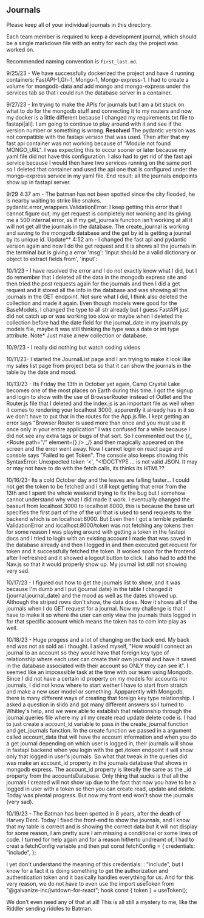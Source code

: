 ## Journals

Please keep all of your individual journals in this directory.

Each team member is required to keep a development journal, which should be a single markdown file with an entry for each day the project was worked on.

Recommended naming convention is `first_last.md`.

9/25/23 -
We have successfully dockerized the project and have 4 running containers: FastAPI-1,Gh-1, Mongo-1, Mongo-express-1. I had to create a volume for mongodb-data and add mongo and mongo-express under the services tab so that i could run the database server in a container.

9/27/23 -
Im trying to make the APIs for journals but I am a bit stuck on what to do for the mongodb stuff and connecting it to my routers and now my docker is a little different because I changed my requirements.txt file to fastapi[all]. I am going to continue to play around with it and see if the version number or something is wrong.
**Resolved** The pydantic version was not compatible with the fastapi version that was used.
Then after that my fast api container was not working because of "Module not found MONGO_URL". I was expecting this to occur sooner or later because my yaml file did not have this configuration. I also had to get rid of the fast api service because I would then have two services running on the same port so I deleted that container and used the api one that is configured under the mongo-express service in my yaml file. End result: all the journals endpoints show up in fastapi server.

9/29 4:37 am -
The batman has not been spotted since the city flooded, he is nearby waiting to strike like snakes.
pydantic.error_wrappers.ValidationError: <unprintable ValidationError object> I keep getting this error that I cannot figure out, my get request is completely not working and its giving me a 500 internal error, as if my get_journals function isn't working at all it will not get all the journals in the database. The create_journal is working and saving to the mongodb database and the get by id is getting a journal by its unique id.
Update\*\* 4:52 am - I changed the fast api and pydantic version again and now I do the get request and it is shows all the journals in the terminal but is giving a error 'msg': 'Input should be a valid dictionary or object to extract fields from', 'input':

10/1/23 -
I have resolved the error and I do not exactly know what I did, but I do remember that I deleted all the data in the mongodb express site and then tried the post requests again for the journals and then I did a get request and it stored all the info in the database and was showing all the journals in the GET endpoint. Not sure what I did, I think also deleted the collection and made it again. Even though models were good for the BaseModels, I changed the type to all str already but I guess FastAPI just did not catch up or was working too slow or maybe when I deleted the collection before had the date field for the journal_date in my journals.py models file, maybe it was still thinking the type was a date or int type attribute. Note\* Just make a new collection or database.

10/9/23 -
I really did nothing but watch coding videos

10/11/23-
I started the JournalList page and I am trying to make it look like my sales list page from project beta so that it can show the journals in the table by the date and mood.

10/13/23 -
Its Friday the 13th in October yet again, Camp Crystal Lake becomes one of the most places on Earth during this time.
I got the signup and login to show with the use of BrowserRouter instead of Outlet and the Router.js file that I deleted and the index.js is an important file as well when it comes to rendering your localhost 3000, apparently it already has <App/> in it so we don't have to put that in the routes for the App.js file. I kept getting an error says "Browser Router is used more than once and you must use it once only in your entire application" I was confused for a while because I did not see any extra <BrowserRouter> tags or bugs of that sort. So I commented out the {/_ <Route path="/" element={<App />} /> _/} and then magically appeared on the screen and the error went away. Now I cannot login on react page and console says "Failed to get Token". The console also keeps showing this SyntaxError: Unexpected token '<', "<!DOCTYPE ... is not valid JSON. It may or may not have to do with the fetch calls, its thinks its HTML??

10/16/23-
Its a cold October day and the leaves are falling faster... I could not get the token to be fetched and I still kept getting that error from the 13th and I spent the whole weekend trying to fix the bug but I somehow cannot understand why what I did made it work. I eventually changed the baseurl from localhost 3000 to localhost 8000, this is because the base url specifies the first part of the of the url that is used to send requests to the backend which is on localhost:8000. But Even then I got a terrible pydantic ValidationError and localhost:8000/token was not fetching any tokens then for some reason I was playing around with getting a token in the fastapi docs and I tried to login with an existing account I made that was saved in the database already and then I logged in and then executed get request for token and it successfully fetched the token. It worked soon for the frontend after I refreshed and it showed a logout button to click. I also had to add the Nav.js so that it would properly show up. My journal list still not showing very sad.

10/17/23 -
I figured out how to get the journals list to show, and it was because I'm dumb and I put {journal.date} in the table I changed it {journal.journal_date} and the mood as well as the dates showed up. Although the striped rows don't show, the data does. Now it shows all of the journals when I do GET request for a journal. Now my challenge is that I have to make it so where the user can only view the journals thats logged in for that specific account which means the token has to com into play as well.

10/18/23 -
Huge progess and a lot of changing on the back end. My back end was not as sold as I thought. I asked myself, "How would I connect an journal to an account so they would have that foreign key type of relationship where each user can create their own journal and have it saved in the database associated with their account so ONLY they can see it". I seemed like an imposssible task at the time with our team using Mongodb. Since I did not have a certain id property on my models for accounts nor journals, I did not know where to start wether I have to start from stratch and make a new user model or something. Appparently with Mongodb, there is many different ways of creating that foreign key type relationship. I asked a question in slido and got many different answers so I turned to Whitley's help, and we were able to establish that relationship through the journal.queries file where my all my create read update delete code is. I had to just create a account_id variable to pass in the create_journal function and get_journals function. In the create function we passed in a argument called account_data that will have the account information and when you do a get journal depending on which user is logged in, their journals will show in fastapi backend when you login with the get /token endpoint it will show only that logged in user's journals. So what that tweak in the queries did was make an account_id property in the journals database that shows in mongodb express. The account_id property is literally the same as the \_id property from the accountsDatabase. Only thing that sucks is that all the journals I created will not show up due to the fact that now you have to be a logged in user with a token so then you can create read, update and delete. Today was pivotal progress. But now my front end won't show the journals (very sad).

10/19/23 -
The Batman has been spotted in 8 years, after the death of Harvey Dent.
Today I fixed the front-end to show the journals, and I know that my table is correct and is showing the correct data but it will not display for some reason, I am pretty sure I am missing a conditional or some lines of code. I turned for help again and for a reason hitherto undreamt of, I had to creat a fetchConfig variable and then put
const fetchConfig = {
credentials: "include",
};

I yet don't understand the meaning of this credentials: : "include", but I know for a fact it is doing something to get the authorization and authentication token and it basically handles everything for us. And for this very reason, we do not have to even use the import useToken from "@galvanize-inc/jwtdown-for-react"; hook const { token } = useToken();

We don't even need any of that at all! This is all still a mystery to me, like the Riddler sending riddles to Batman.

